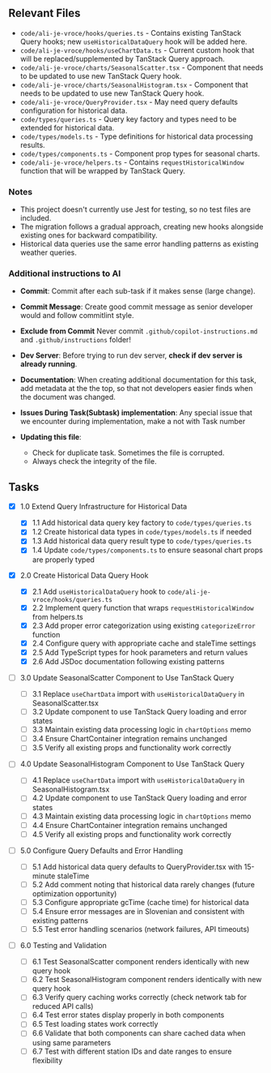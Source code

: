 ## Relevant Files

- `code/ali-je-vroce/hooks/queries.ts` - Contains existing TanStack Query hooks; new `useHistoricalDataQuery` hook will be added here.
- `code/ali-je-vroce/hooks/useChartData.ts` - Current custom hook that will be replaced/supplemented by TanStack Query approach.
- `code/ali-je-vroce/charts/SeasonalScatter.tsx` - Component that needs to be updated to use new TanStack Query hook.
- `code/ali-je-vroce/charts/SeasonalHistogram.tsx` - Component that needs to be updated to use new TanStack Query hook.
- `code/ali-je-vroce/QueryProvider.tsx` - May need query defaults configuration for historical data.
- `code/types/queries.ts` - Query key factory and types need to be extended for historical data.
- `code/types/models.ts` - Type definitions for historical data processing results.
- `code/types/components.ts` - Component prop types for seasonal charts.
- `code/ali-je-vroce/helpers.ts` - Contains `requestHistoricalWindow` function that will be wrapped by TanStack Query.

### Notes

- This project doesn't currently use Jest for testing, so no test files are included.
- The migration follows a gradual approach, creating new hooks alongside existing ones for backward compatibility.
- Historical data queries use the same error handling patterns as existing weather queries.

### Additional instructions to AI

- **Commit**: Commit after each sub-task if it makes sense (large change).
- **Commit Message**: Create good commit message as senior developer would and follow commitlint style.
- **Exclude from Commit** Never commit `.github/copilot-instructions.md` and `.github/instructions` folder!
- **Dev Server**: Before trying to run dev server, **check if dev server is already running**.
- **Documentation**: When creating additional documentation for this task, add metadata at the the top, so that not developers easier finds when the document was changed.
- **Issues During Task(Subtask) implementation**: Any special issue that we encounter during implementation, make a not with Task number
- **Updating this file**:

  - Check for duplicate task. Sometimes the file is corrupted.
  - Always check the integrity of the file.

## Tasks

- [x] 1.0 Extend Query Infrastructure for Historical Data

  - [x] 1.1 Add historical data query key factory to `code/types/queries.ts`
  - [x] 1.2 Create historical data types in `code/types/models.ts` if needed
  - [x] 1.3 Add historical data query result type to `code/types/queries.ts`
  - [x] 1.4 Update `code/types/components.ts` to ensure seasonal chart props are properly typed

- [x] 2.0 Create Historical Data Query Hook

  - [x] 2.1 Add `useHistoricalDataQuery` hook to `code/ali-je-vroce/hooks/queries.ts`
  - [x] 2.2 Implement query function that wraps `requestHistoricalWindow` from helpers.ts
  - [x] 2.3 Add proper error categorization using existing `categorizeError` function
  - [x] 2.4 Configure query with appropriate cache and staleTime settings
  - [x] 2.5 Add TypeScript types for hook parameters and return values
  - [x] 2.6 Add JSDoc documentation following existing patterns

- [ ] 3.0 Update SeasonalScatter Component to Use TanStack Query

  - [ ] 3.1 Replace `useChartData` import with `useHistoricalDataQuery` in SeasonalScatter.tsx
  - [ ] 3.2 Update component to use TanStack Query loading and error states
  - [ ] 3.3 Maintain existing data processing logic in `chartOptions` memo
  - [ ] 3.4 Ensure ChartContainer integration remains unchanged
  - [ ] 3.5 Verify all existing props and functionality work correctly

- [ ] 4.0 Update SeasonalHistogram Component to Use TanStack Query

  - [ ] 4.1 Replace `useChartData` import with `useHistoricalDataQuery` in SeasonalHistogram.tsx
  - [ ] 4.2 Update component to use TanStack Query loading and error states
  - [ ] 4.3 Maintain existing data processing logic in `chartOptions` memo
  - [ ] 4.4 Ensure ChartContainer integration remains unchanged
  - [ ] 4.5 Verify all existing props and functionality work correctly

- [ ] 5.0 Configure Query Defaults and Error Handling

  - [ ] 5.1 Add historical data query defaults to QueryProvider.tsx with 15-minute staleTime
  - [ ] 5.2 Add comment noting that historical data rarely changes (future optimization opportunity)
  - [ ] 5.3 Configure appropriate gcTime (cache time) for historical data
  - [ ] 5.4 Ensure error messages are in Slovenian and consistent with existing patterns
  - [ ] 5.5 Test error handling scenarios (network failures, API timeouts)

- [ ] 6.0 Testing and Validation
  - [ ] 6.1 Test SeasonalScatter component renders identically with new query hook
  - [ ] 6.2 Test SeasonalHistogram component renders identically with new query hook
  - [ ] 6.3 Verify query caching works correctly (check network tab for reduced API calls)
  - [ ] 6.4 Test error states display properly in both components
  - [ ] 6.5 Test loading states work correctly
  - [ ] 6.6 Validate that both components can share cached data when using same parameters
  - [ ] 6.7 Test with different station IDs and date ranges to ensure flexibility
